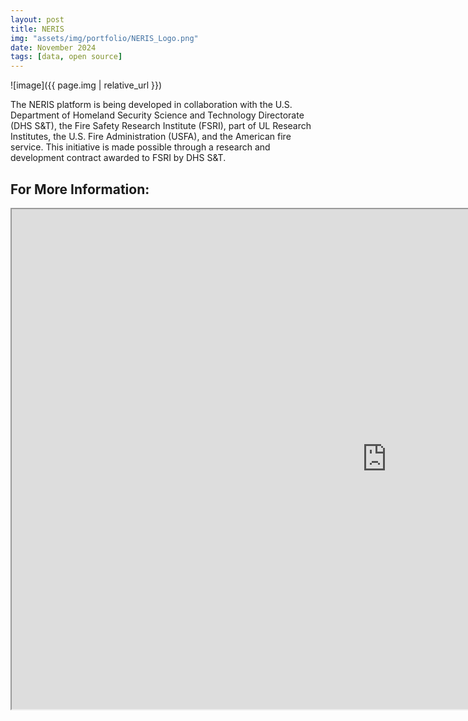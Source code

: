```yaml
---
layout: post
title: NERIS
img: "assets/img/portfolio/NERIS_Logo.png"
date: November 2024
tags: [data, open source]
---
```


![image]({{ page.img | relative_url }})

The NERIS platform is being developed in collaboration with the U.S. Department of Homeland Security Science and Technology Directorate (DHS S&T), the Fire Safety Research Institute (FSRI), part of UL Research Institutes, the U.S. Fire Administration (USFA), and the American fire service. This initiative is made possible through a research and development contract awarded to FSRI by DHS S&T.


## For More Information:
<iframe src="https://my-deployment-bfa226.kb.us-east-2.aws.elastic-cloud.com/app/dashboards#/view/2b8c069a-4e2f-4485-aa62-9eebd4711e17?embed=true&_g=(filters:!((query:(match_phrase:(base.department_neris_id:"FD24027214")))))&show-time-filter=true&hide-filter-bar=true" height="800" width="1200"></iframe>


